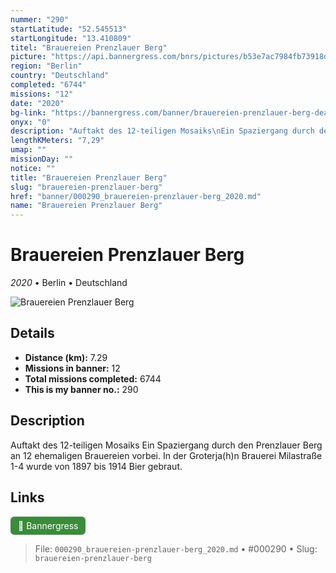 ```yaml
---
nummer: "290"
startLatitude: "52.545513"
startLongitude: "13.410809"
titel: "Brauereien Prenzlauer Berg"
picture: "https://api.bannergress.com/bnrs/pictures/b53e7ac7984fb73918dca6565c567454"
region: "Berlin"
country: "Deutschland"
completed: "6744"
missions: "12"
date: "2020"
bg-link: "https://bannergress.com/banner/brauereien-prenzlauer-berg-deac"
onyx: "0"
description: "Auftakt des 12-teiligen Mosaiks\nEin Spaziergang durch den Prenzlauer Berg an 12 ehemaligen Brauereien vorbei. In der Groterja(h)n Brauerei Milastraße 1-4 wurde von 1897 bis 1914 Bier gebraut."
lengthKMeters: "7,29"
umap: ""
missionDay: ""
notice: ""
title: "Brauereien Prenzlauer Berg"
slug: "brauereien-prenzlauer-berg"
href: "banner/000290_brauereien-prenzlauer-berg_2020.md"
name: "Brauereien Prenzlauer Berg"
---
```

# Brauereien Prenzlauer Berg

*2020* • Berlin • Deutschland

![Brauereien Prenzlauer Berg](https://api.bannergress.com/bnrs/pictures/b53e7ac7984fb73918dca6565c567454)



## Details
- **Distance (km):** 7.29
- **Missions in banner:** 12
- **Total missions completed:** 6744
- **This is my banner no.:** 290



## Description
Auftakt des 12-teiligen Mosaiks
Ein Spaziergang durch den Prenzlauer Berg an 12 ehemaligen Brauereien vorbei. In der Groterja(h)n Brauerei Milastraße 1-4 wurde von 1897 bis 1914 Bier gebraut.



## Links
<a href="https://bannergress.com/banner/brauereien-prenzlauer-berg-deac" target="_blank" style="display:inline-block;margin-right:8px;padding:6px 12px;background:#3c8b3c;color:#fff;text-decoration:none;border-radius:6px;">🔗 Bannergress</a>



> File: `000290_brauereien-prenzlauer-berg_2020.md` • #000290 • Slug: `brauereien-prenzlauer-berg`
